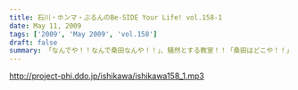 ```yaml
---
title: 石川・ホンマ・ぶるんのBe-SIDE Your Life! vol.158-1
date: May 11, 2009
tags: ['2009', 'May 2009', 'vol.158']
draft: false
summary: 「なんでや！！なんで桑田なんや！！」、騒然とする教室！！「桑田はどこや！！」バットを片手にうろつくクラスメート・・・そんな【くだり】が満載のビーサイです。※まぁ「ついてきてください」ということです。NAMAE
---
```


http://project-phi.ddo.jp/ishikawa/ishikawa158_1.mp3